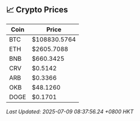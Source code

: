 ## 📈 Crypto Prices

| Coin | Price |
| ---- | ----- |
| BTC | $108830.5764 |
| ETH | $2605.7088 |
| BNB | $660.3425 |
| CRV | $0.5142 |
| ARB | $0.3366 |
| OKB | $48.1260 |
| DOGE | $0.1701 |

_Last Updated: 2025-07-09 08:37:56.24 +0800 HKT_
